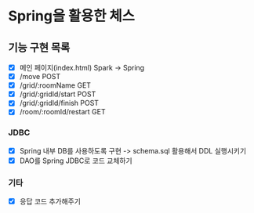 # Spring을 활용한 체스

## 기능 구현 목록
- [x] 메인 페이지(index.html) Spark -> Spring
- [x] /move POST
- [x] /grid/:roomName GET
- [x] /grid/:gridId/start POST
- [x] /grid/:gridId/finish POST
- [x] /room/:roomId/restart GET

### JDBC
- [x] Spring 내부 DB를 사용하도록 구현 
  -> schema.sql 활용해서 DDL 실행시키기
- [x] DAO를 Spring JDBC로 코드 교체하기

### 기타
- [x] 응답 코드 추가해주기